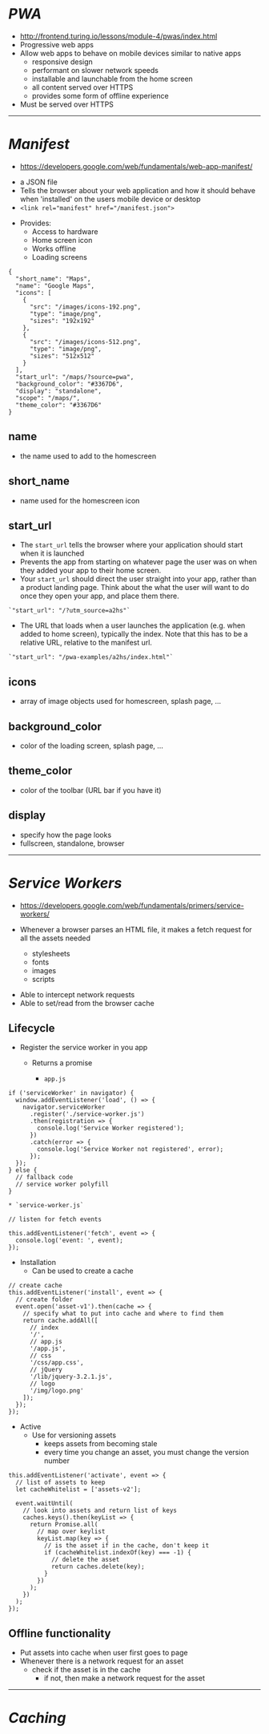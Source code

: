 # _PWA_

- http://frontend.turing.io/lessons/module-4/pwas/index.html
- Progressive web apps
- Allow web apps to behave on mobile devices similar to native apps
  - responsive design
  - performant on slower network speeds
  - installable and launchable from the home screen
  - all content served over HTTPS
  - provides some form of offline experience
- Must be served over HTTPS

---

# _Manifest_

- https://developers.google.com/web/fundamentals/web-app-manifest/

* a JSON file
* Tells the browser about your web application and how it should behave when 'installed' on the users mobile device or desktop
* `<link rel="manifest" href="/manifest.json">`

- Provides:
  - Access to hardware
  - Home screen icon
  - Works offline
  - Loading screens

```
{
  "short_name": "Maps",
  "name": "Google Maps",
  "icons": [
    {
      "src": "/images/icons-192.png",
      "type": "image/png",
      "sizes": "192x192"
    },
    {
      "src": "/images/icons-512.png",
      "type": "image/png",
      "sizes": "512x512"
    }
  ],
  "start_url": "/maps/?source=pwa",
  "background_color": "#3367D6",
  "display": "standalone",
  "scope": "/maps/",
  "theme_color": "#3367D6"
}
```

## name

- the name used to add to the homescreen

## short_name

- name used for the homescreen icon

## start_url

- The `start_url` tells the browser where your application should start when it is launched
- Prevents the app from starting on whatever page the user was on when they added your app to their home screen.
- Your `start_url` should direct the user straight into your app, rather than a product landing page. Think about the what the user will want to do once they open your app, and place them there.

```
`"start_url": "/?utm_source=a2hs"`
```

- The URL that loads when a user launches the application (e.g. when added to home screen), typically the index. Note that this has to be a relative URL, relative to the manifest url.

```
`"start_url": "/pwa-examples/a2hs/index.html"`
```

## icons

- array of image objects used for homescreen, splash page, ...

## background_color

- color of the loading screen, splash page, ...

## theme_color

- color of the toolbar (URL bar if you have it)

## display

- specify how the page looks
- fullscreen, standalone, browser

---

# _Service Workers_

- https://developers.google.com/web/fundamentals/primers/service-workers/

- Whenever a browser parses an HTML file, it makes a fetch request for all the assets needed
  - stylesheets
  - fonts
  - images
  - scripts

* Able to intercept network requests
* Able to set/read from the browser cache

## Lifecycle

- Register the service worker in you app
  - Returns a promise


    * `app.js`

```
if ('serviceWorker' in navigator) {
  window.addEventListener('load', () => {
    navigator.serviceWorker
      .register('./service-worker.js')
      .then(registration => {
        console.log('Service Worker registered');
      })
      .catch(error => {
        console.log('Service Worker not registered', error);
      });
  });
} else {
  // fallback code
  // service worker polyfill
}
```

    * `service-worker.js`

```
// listen for fetch events

this.addEventListener('fetch', event => {
  console.log('event: ', event);
});
```

- Installation
  - Can be used to create a cache

```
// create cache
this.addEventListener('install', event => {
  // create folder
  event.open('asset-v1').then(cache => {
    // specify what to put into cache and where to find them
    return cache.addAll([
      // index
      '/',
      // app.js
      '/app.js',
      // css
      '/css/app.css',
      // jQuery
      '/lib/jquery-3.2.1.js',
      // logo
      '/img/logo.png'
    ]);
  });
});
```

- Active
  - Use for versioning assets
    - keeps assets from becoming stale
    - every time you change an asset, you must change the version number

```
this.addEventListener('activate', event => {
  // list of assets to keep
  let cacheWhitelist = ['assets-v2'];

  event.waitUntil(
    // look into assets and return list of keys
    caches.keys().then(keyList => {
      return Promise.all(
        // map over keylist
        keyList.map(key => {
          // is the asset if in the cache, don't keep it
          if (cacheWhitelist.indexOf(key) === -1) {
            // delete the asset
            return caches.delete(key);
          }
        })
      );
    })
  );
});
```

## Offline functionality

- Put assets into cache when user first goes to page
- Whenever there is a network request for an asset
  - check if the asset is in the cache
    - if not, then make a network request for the asset

---

# _Caching_
